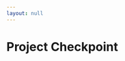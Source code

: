 ```yaml
---
layout: null
---
```

<script type="text/javascript" src="https://cdn.mathjax.org/mathjax/latest/MathJax.js?config=TeX-MML-AM_CHTML"> </script>
# Project Checkpoint